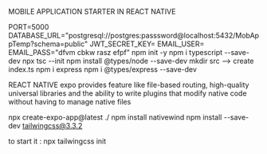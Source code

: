 
MOBILE APPLICATION STARTER IN REACT NATIVE 

PORT=5000
DATABASE_URL="postgresql://postgres:passsword@localhost:5432/MobAppTemp?schema=public"
JWT_SECRET_KEY=
EMAIL_USER=
EMAIL_PASS="dfvm cbkw rasz efpf"
npm init -y 
npm i typescript --save-dev
npx tsc --init
npm install @types/node --save-dev
mkdir src --> create index.ts 
npm i express 
npm i @types/express --save-dev


REACT NATIVE
expo provides feature like file-based routing, high-quality universal libraries  and the
ability to write plugins that modify native code without having to manage native files 

npx create-expo-app@latest ./
npm install nativewind 
npm install --save-dev tailwingcss@3.3.2

to start it : npx tailwingcss init
